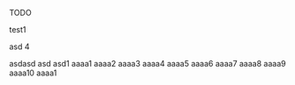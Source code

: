 TODO


test1

asd 4


asdasd
asd asd1
aaaa1
aaaa2
aaaa3
aaaa4
aaaa5
aaaa6
aaaa7
aaaa8
aaaa9
aaaa10
aaaa1

